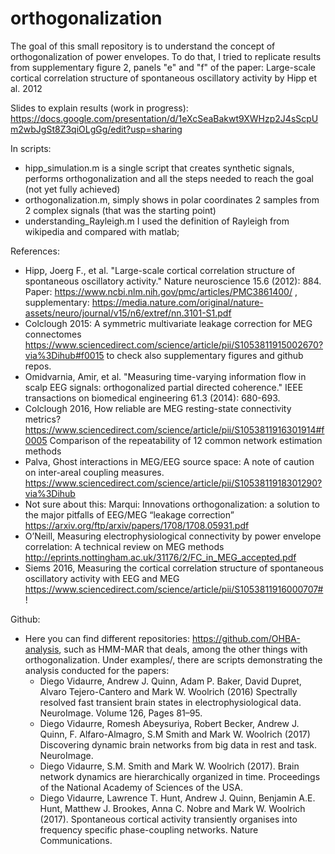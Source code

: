 # orthogonalization
The goal of this small repository is to understand the concept of orthogonalization of power envelopes. To do that, I tried to replicate results from supplementary figure 2, panels "e" and "f" of the paper: Large-scale cortical correlation structure of spontaneous oscillatory activity by Hipp et al. 2012   

Slides to explain results (work in progress): https://docs.google.com/presentation/d/1eXcSeaBakwt9XWHzp2J4sScpUm2wbJgSt8Z3qiOLgGg/edit?usp=sharing 

In scripts:
- hipp_simulation.m is a single script that creates synthetic signals, performs orthogonalization and all the steps needed to reach the goal (not yet fully achieved)
- orthogonalization.m, simply shows in polar coordinates 2 samples from 2 complex signals (that was the starting point)
- understanding_Rayleigh.m I used the definition of Rayleigh from wikipedia and compared with matlab;

References:
- Hipp, Joerg F., et al. "Large-scale cortical correlation structure of spontaneous oscillatory activity." Nature neuroscience 15.6 (2012): 884. Paper: https://www.ncbi.nlm.nih.gov/pmc/articles/PMC3861400/ , supplementary: https://media.nature.com/original/nature-assets/neuro/journal/v15/n6/extref/nn.3101-S1.pdf
- Colclough 2015: A symmetric multivariate leakage correction for MEG connectomes https://www.sciencedirect.com/science/article/pii/S1053811915002670?via%3Dihub#f0015 to check also supplementary figures and github repos.
- Omidvarnia, Amir, et al. "Measuring time-varying information flow in scalp EEG signals: orthogonalized partial directed coherence." IEEE transactions on biomedical engineering 61.3 (2014): 680-693. 
- Colclough 2016, How reliable are MEG resting-state connectivity metrics? https://www.sciencedirect.com/science/article/pii/S1053811916301914#f0005 Comparison of the repeatability of 12 common network estimation methods 
- Palva, Ghost interactions in MEG/EEG source space: A note of caution on inter-areal coupling measures. https://www.sciencedirect.com/science/article/pii/S1053811918301290?via%3Dihub 
- Not sure about this: Marqui: Innovations orthogonalization: a solution to the major pitfalls of EEG/MEG “leakage correction” https://arxiv.org/ftp/arxiv/papers/1708/1708.05931.pdf
- O’Neill,  Measuring electrophysiological connectivity by power envelope correlation: A technical review on MEG methods http://eprints.nottingham.ac.uk/31176/2/FC_in_MEG_accepted.pdf
- Siems 2016, Measuring the cortical correlation structure of spontaneous oscillatory activity with EEG and MEG https://www.sciencedirect.com/science/article/pii/S1053811916000707#! 


Github:
- Here you can find different repositories: https://github.com/OHBA-analysis, such as HMM-MAR that deals, among the other things with orthogonalization. Under examples/, there are scripts demonstrating the analysis conducted for the papers: 
    - Diego Vidaurre, Andrew J. Quinn, Adam P. Baker, David Dupret, Alvaro Tejero-Cantero and Mark W. Woolrich (2016) Spectrally resolved fast transient brain states in electrophysiological data. NeuroImage. Volume 126, Pages 81–95.
    - Diego Vidaurre, Romesh Abeysuriya, Robert Becker, Andrew J. Quinn, F. Alfaro-Almagro, S.M Smith and Mark W. Woolrich (2017) Discovering dynamic brain networks from big data in rest and task. NeuroImage.
    - Diego Vidaurre, S.M. Smith and Mark W. Woolrich (2017). Brain network dynamics are hierarchically organized in time. Proceedings of the National Academy of Sciences of the USA.
    - Diego Vidaurre, Lawrence T. Hunt, Andrew J. Quinn, Benjamin A.E. Hunt, Matthew J. Brookes, Anna C. Nobre and Mark W. Woolrich (2017). Spontaneous cortical activity transiently organises into frequency specific phase-coupling networks. Nature Communications.

